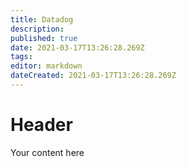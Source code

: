 ```yaml
---
title: Datadog
description: 
published: true
date: 2021-03-17T13:26:28.269Z
tags: 
editor: markdown
dateCreated: 2021-03-17T13:26:28.269Z
---
```


# Header
Your content here